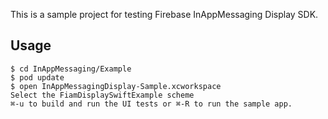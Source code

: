 This is a sample project for testing Firebase InAppMessaging Display SDK.

## Usage

```
$ cd InAppMessaging/Example
$ pod update
$ open InAppMessagingDisplay-Sample.xcworkspace
Select the FiamDisplaySwiftExample scheme
⌘-u to build and run the UI tests or ⌘-R to run the sample app.
```


